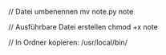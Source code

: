 // Datei umbenennen
mv note.py note

// Ausführbare Datei erstellen
chmod +x note

// In Ordner kopieren:
/usr/local/bin/